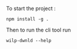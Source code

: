 To start the project : 

```
npm install -g .
```

Then to run the cli tool run 

```
wilp-dwnld --help
```